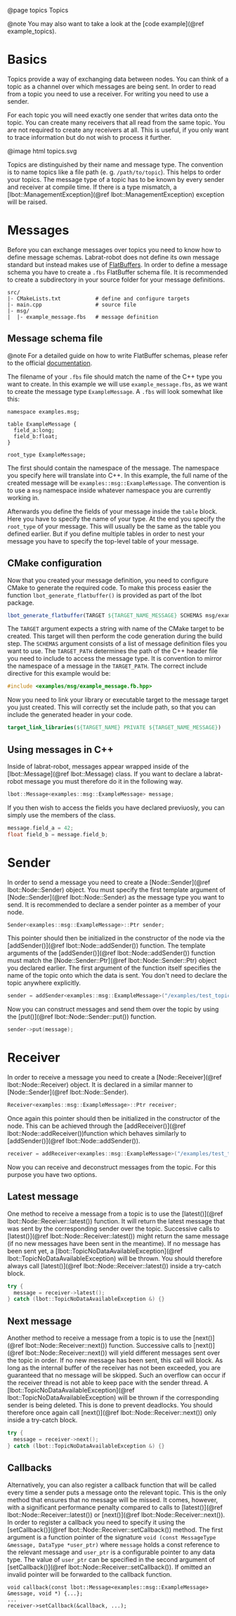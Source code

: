 @page topics Topics

@note
You may also want to take a look at the [code example](@ref example_topics).

# Basics
Topics provide a way of exchanging data between nodes. You can think of a topic as a channel over which messages are being sent. In order to read from a topic you need to use a receiver. For writing you need to use a sender.

For each topic you will need exactly one sender that writes data onto the topic. You can create many receivers that all read from the same topic. You are not required to create any receivers at all. This is useful, if you only want to trace information but do not wish to process it further.

@image html topics.svg

Topics are distinguished by their name and message type. The convention is to name topics like a file path (e. g. `/path/to/topic`). This helps to order your topics. The message type of a topic has to be known by every sender and receiver at compile time. If there is a type mismatch, a [lbot::ManagementException](@ref lbot::ManagementException) exception will be raised.

# Messages
Before you can exchange messages over topics you need to know how to define message schemas. Labrat-robot does not define its own message standard but instead makes use of [FlatBuffers](https://flatbuffers.dev/). In order to define a message schema you have to create a `.fbs` FlatBuffer schema file. It is recommended to create a subdirectory in your source folder for your message definitions.
```
src/
|- CMakeLists.txt           # define and configure targets
|- main.cpp                 # source file
|- msg/
|  |- example_message.fbs   # message definition
```

## Message schema file
@note
For a detailed guide on how to write FlatBuffer schemas, please refer to the official [documentation](https://flatbuffers.dev/flatbuffers_guide_writing_schema.html).

The filename of your `.fbs` file should match the name of the C++ type you want to create. In this example we will use `example_message.fbs`, as we want to create the message type `ExampleMessage`. A `.fbs` will look somewhat like this:
```
namespace examples.msg;

table ExampleMessage {
  field_a:long;
  field_b:float;
}

root_type ExampleMessage;
```
The first should contain the namespace of the message. The namespace you specify here will translate into C++. In this example, the full name of the created message will be `examples::msg::ExampleMessage`. The convention is to use a `msg` namespace inside whatever namespace you are currently working in.

Afterwards you define the fields of your message inside the `table` block. Here you have to specify the name of your type. At the end you specify the `root_type` of your message. This will usually be the same as the table you defined earlier. But if you define multiple tables in order to nest your message you have to specify the top-level table of your message.

## CMake configuration
Now that you created your message definition, you need to configure CMake to generate the required code. To make this process easier the function `lbot_generate_flatbuffer()` is provided as part of the lbot package.
```cmake
lbot_generate_flatbuffer(TARGET ${TARGET_NAME_MESSAGE} SCHEMAS msg/example_message.fbs TARGET_PATH examples/msg)
```
The `TARGET` argument expects a string with name of the CMake target to be created. This target will then perform the code generation during the build step. The `SCHEMAS` argument consists of a list of message definition files you want to use. The `TARGET_PATH` determines the path of the C++ header file you need to include to access the message type. It is convention to mirror the namespace of a message in the `TARGET_PATH`. The correct include directive for this example would be:
```cpp
#include <examples/msg/example_message.fb.hpp>
```
Now you need to link your library or executable target to the message target you just created. This will correctly set the include path, so that you can include the generated header in your code.
```cmake
target_link_libraries(${TARGET_NAME} PRIVATE ${TARGET_NAME_MESSAGE})
```

## Using messages in C++
Inside of labrat-robot, messages appear wrapped inside of the [lbot::Message](@ref lbot::Message) class. If you want to declare a labrat-robot message you must therefore do it in the following way.
```cpp
lbot::Message<examples::msg::ExampleMessage> message;
```
If you then wish to access the fields you have declared previuosly, you can simply use the members of the class.
```cpp
message.field_a = 42;
float field_b = message.field_b;
```

# Sender
In order to send a message you need to create a [Node::Sender](@ref lbot::Node::Sender) object. You must specify the first template argument of [Node::Sender](@ref lbot::Node::Sender) as the message type you want to send. It is recommended to declare a sender pointer as a member of your node.
```cpp
Sender<examples::msg::ExampleMessage>::Ptr sender;
```
This pointer should then be initialized in the constructor of the node via the [addSender()](@ref lbot::Node::addSender()) function. The template arguments of the [addSender()](@ref lbot::Node::addSender()) function must match the [Node::Sender::Ptr](@ref lbot::Node::Sender::Ptr) object you declared earlier. The first argument of the function itself specifies the name of the topic onto which the data is sent. You don't need to declare the topic anywhere explicitly.
```cpp
sender = addSender<examples::msg::ExampleMessage>("/examples/test_topic");
```

Now you can construct messages and send them over the topic by using the [put()](@ref lbot::Node::Sender::put()) function.
```cpp
sender->put(message);
```

# Receiver
In order to receive a message you need to create a [Node::Receiver](@ref lbot::Node::Receiver) object. It is declared in a similar manner to [Node::Sender](@ref lbot::Node::Sender).
```cpp
Receiver<examples::msg::ExampleMessage>::Ptr receiver;
```
Once again this pointer should then be initialized in the constructor of the node. This can be achieved through the [addReceiver()](@ref lbot::Node::addReceiver())function which behaves similarly to [addSender()](@ref lbot::Node::addSender()).
```cpp
receiver = addReceiver<examples::msg::ExampleMessage>("/examples/test_topic");
```

Now you can receive and deconstruct messages from the topic. For this purpose you have two options.

## Latest message
One method to receive a message from a topic is to use the [latest()](@ref lbot::Node::Receiver::latest()) function. It will return the latest message that was sent by the corresponding sender over the topic. Successive calls to [latest()](@ref lbot::Node::Receiver::latest()) might return the same message (if no new messages have been sent in the meantime). If no message has been sent yet, a [lbot::TopicNoDataAvailableException](@ref lbot::TopicNoDataAvailableException) will be thrown. You should therefore always call [latest()](@ref lbot::Node::Receiver::latest()) inside a try-catch block.
```cpp
try {
  message = receiver->latest();
} catch (lbot::TopicNoDataAvailableException &) {}
```

## Next message
Another method to receive a message from a topic is to use the [next()](@ref lbot::Node::Receiver::next()) function. Successive calls to [next()](@ref lbot::Node::Receiver::next()) will yield different messages sent over the topic in order. If no new message has been sent, this call will block. As long as the internal buffer of the receiver has not been exceeded, you are guaranteed that no message will be skipped. Such an overflow can occur if the receiver thread is not able to keep pace with the sender thread. A [lbot::TopicNoDataAvailableException](@ref lbot::TopicNoDataAvailableException) will be thrown if the corresponding sender is being deleted. This is done to prevent deadlocks. You should therefore once again call [next()](@ref lbot::Node::Receiver::next()) only inside a try-catch block.
```cpp
try {
  message = receiver->next();
} catch (lbot::TopicNoDataAvailableException &) {}
```

## Callbacks
Alternatively, you can also register a callback function that will be called every time a sender puts a message onto the relevant topic. This is the only method that ensures that no message will be missed. It comes, however, with a significant performance penalty compared to calls to [latest()](@ref lbot::Node::Receiver::latest()) or [next()](@ref lbot::Node::Receiver::next()). In order to register a callback you need to specify it using the [setCallback()](@ref lbot::Node::Receiver::setCallback()) method. The first argument is a function pointer of the signature `void (const MessageType &message, DataType *user_ptr)` where `message` holds a const reference to the relevant message and `user_ptr` is a configurable pointer to any data type. The value of `user_ptr` can be specified in the second argument of [setCallback()](@ref lbot::Node::Receiver::setCallback()). If omitted an invalid pointer will be forwarded to the callback function.
```
void callback(const lbot::Message<examples::msg::ExampleMessage> &message, void *) {...};
...
receiver->setCallback(&callback, ...);
```
